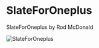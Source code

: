 # SlateForOneplus
SlateForOneplus by Rod McDonald

![SlateForOneplus](https://raw.githubusercontent.com/username/projectname/branch/path/to/img.png)
